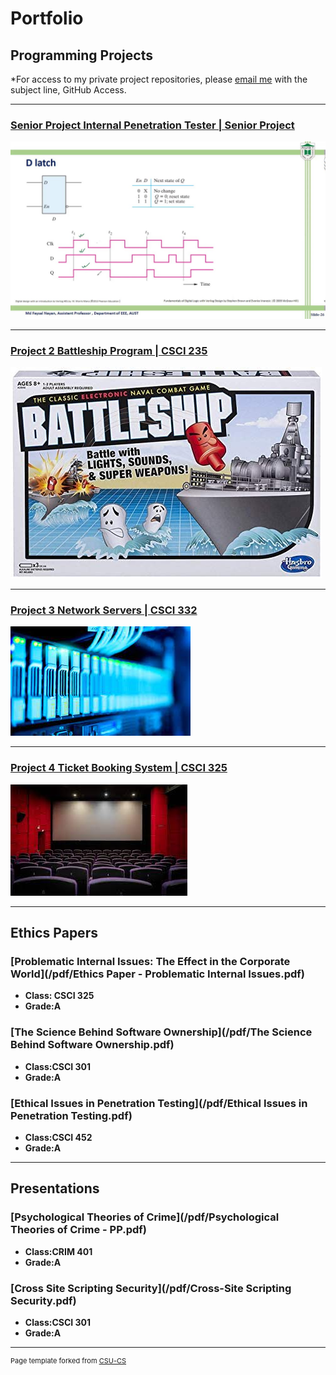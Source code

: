 Portfolio
=========

Programming Projects
--------------------

*For access to my private project repositories, please [email me](mailto:mtpoor@csustudent.net?subject=GitHub%20Access) with the subject line, GitHub Access.

---
### [Senior Project Internal Penetration Tester | Senior Project](project1)

![Project 1 Thumbnail Name](/images/DLatchVerilog.jpg)

---
### [Project 2 Battleship Program | CSCI 235](project2)

![Project 2 Thumbnail Name](images/Battleship.jpg)

---
### [Project 3 Network Servers | CSCI 332](project3)

![Project 3 Thumbnail Name](images/Servers.jpg)

---
### [Project 4 Ticket Booking System | CSCI 325](project4)

![Project 4 Thumbnail Name](images/MovieTheatre.jpg)

---

Ethics Papers
-------------

### [Problematic Internal Issues: The Effect in the Corporate World](/pdf/Ethics Paper - Problematic Internal Issues.pdf)

-   **Class: CSCI 325**  
-   **Grade:A**

### [The Science Behind Software Ownership](/pdf/The Science Behind Software Ownership.pdf)

-   **Class:CSCI 301** 
-   **Grade:A**

### [Ethical Issues in Penetration Testing](/pdf/Ethical Issues in Penetration Testing.pdf)

-   **Class:CSCI 452** 
-   **Grade:A**

---

Presentations
-------------

### [Psychological Theories of Crime](/pdf/Psychological Theories of Crime - PP.pdf)

- **Class:CRIM 401** 
- **Grade:A**


### [Cross Site Scripting Security](/pdf/Cross-Site Scripting Security.pdf)

- **Class:CSCI 301** 
- **Grade:A**

---

<p style="font-size:11px">Page template forked from <a href="https://github.com/csu-cs/csci-portfolio">CSU-CS</a></p>
<!-- Remove above link if you don't want to attributive -->
